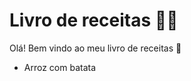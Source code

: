 # Livro de receitas :man_cook:

Olá! Bem vindo ao meu livro de receitas :wave:

- Arroz com batata

  